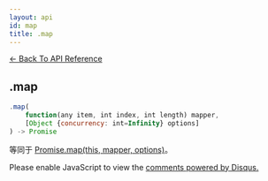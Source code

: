 ```yaml
---
layout: api
id: map
title: .map
---
```



[← Back To API Reference](/bluebird_cn/docs/api-reference.html)
<div class="api-code-section"><markdown>

## .map

```js
.map(
    function(any item, int index, int length) mapper,
    [Object {concurrency: int=Infinity} options]
) -> Promise
```

等同于 [Promise.map(this, mapper, options)](.)。
</markdown></div>

<div id="disqus_thread"></div>
<script type="text/javascript">
    var disqus_title = ".map";
    var disqus_shortname = "bluebirdjs";
    var disqus_identifier = "disqus-id-map";
    
    (function() {
        var dsq = document.createElement("script"); dsq.type = "text/javascript"; dsq.async = true;
        dsq.src = "//" + disqus_shortname + ".disqus.com/embed.js";
        (document.getElementsByTagName("head")[0] || document.getElementsByTagName("body")[0]).appendChild(dsq);
    })();
</script>
<noscript>Please enable JavaScript to view the <a href="https://disqus.com/?ref_noscript" rel="nofollow">comments powered by Disqus.</a></noscript>